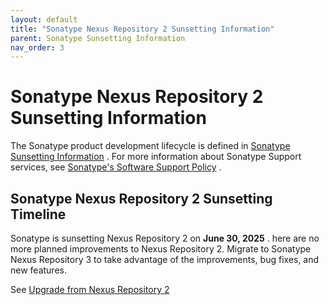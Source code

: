 ```yaml
---
layout: default
title: "Sonatype Nexus Repository 2 Sunsetting Information"
parent: Sonatype Sunsetting Information
nav_order: 3
---
```


# Sonatype Nexus Repository 2 Sunsetting Information

The Sonatype product development lifecycle is defined in [Sonatype Sunsetting Information](#UUID-217b96ec-8a06-93ff-b373-ab40751a5647) . For more information about Sonatype Support services, see [Sonatype's Software Support Policy](https://www.sonatype.com/usage/software-support-policy) .

## Sonatype Nexus Repository 2 Sunsetting Timeline

Sonatype is sunsetting Nexus Repository 2 on **June 30, 2025** . here are no more planned improvements to Nexus Repository 2. Migrate to Sonatype Nexus Repository 3 to take advantage of the improvements, bug fixes, and new features.

See [Upgrade from Nexus Repository 2](#UUID-cc0df024-9153-58a0-73c4-234d05fa3efa)
